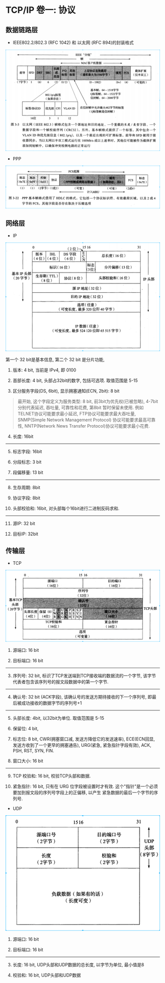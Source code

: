 # TCP/IP 卷一: 协议

## 数据链路层

- IEEE802.2/802.3 (RFC 1042) 和 以太网 (RFC 894)的封装格式

![image](/images/protocol_802.png)

- PPP

![image](/images/protocal_ppp.png)


## 网络层

- IP

![image](/images/protocol_ip.png)

第一个 32 bit是基本信息, 第二个 32 bit 是分片功能,

1) 版本: 4 bit, 当前是 IPv4, 即 0100

2) 首部长度: 4 bit, 头部占32bit的数字, 包括可选项. 取值范围是 5-15

3) 区分服务字段(DS, 6bit), 显示拥塞通知(ECN, 2bit): 8 bit

> 最开始, 这个字段定义为服务类型: 8 bit, 前3bit为优先权(已被忽略), 4-7bit分别代表延迟, 吞吐量, 可靠性和花费, 第8bit
暂时保留未使用. 例如 TELNET协议可能要求最小延迟, FTP协议可能要求最大吞吐量, SNMP(Simple Network Management Protocol)
协议可能要求最高可靠性, NNTP(Network News Transfer Protocol)协议可能要求最小花费.

4) 长度: 16bit

---

5) 标志字段: 16bit

6) 分段标志: 3 bit

7) 段偏移量: 13 bit

---

8) 生存周期: 8bit

9) 协议字段: 8bit

10) 头部校验和: 16bit, 对头部每个16bit进行二进制反码求和.

---

11) 源IP: 32 bit

12) 目标IP: 32bit

## 传输层

- TCP

![image](/images/protocol_tcp.png)

1) 源端口: 16 bit

2) 目标端口: 16 bit

--- 

3) 序列号: 32 bit, 标识了TCP发送端到TCP接收端的数据流的一个字节, 该字节代表者包含该序列号的报文段数据中的第一个字节.

---

4) 确认号: 32 bit (ACK字段), 该确认号的发送方期待接收的下一个序列号, 即最后被成功接收的数据字节的序列号+1

--- 

5) 头部长度: 4bit, 以32bit为单位. 取值范围是 5-15

6) 保留位: 4 bit, 

7) 标志位: 8 bit, CWR(拥塞窗口减, 发送方降低它的发送速率), ECE(ECN回显, 发送方收到了一个更早的拥塞通告), URG(紧急,
紧急指针字段有效), ACK, PSH, RST, SYN, FIN.

8) 窗口大小: 16 bit

---

9) TCP 校验和: 16 bit, 校验TCP头部和数据.

10) 紧急指针: 16 bit, 只有在 URG 位字段被设置时才有效. 这个"指针"是一个必须要加到报文段的序列号字段上的正偏移, 以产生
紧急数据的最后一个字节的序列号.


- UDP

![image](/images/protocol_udp.png)

1) 源端口: 16 bit

2) 目标端口: 16 bit

--- 

3) 长度: 16 bit, UDP头部和UDP数据的总长度, 以字节为单位, 最小值是8

4) 校验和: 16 bit, UDP头部和UDP数据
